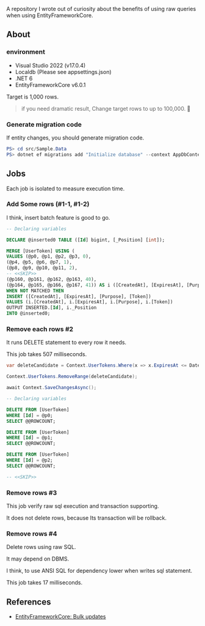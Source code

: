 ﻿A repository I wrote out of curiosity about the benefits of using raw queries when using EntityFrameworkCore.

## About

### environment

* Visual Studio 2022 (v17.0.4)
* Localdb (Please see appsettings.json)
* .NET 6
* EntityFrameworkCore v6.0.1

Target is 1,000 rows. 

> if you need dramatic result, Change target rows to up to 100,000. 🤔


### Generate migration code

If entity changes, you should generate migration code.

```powershell
PS> cd src/Sample.Data
PS> dotnet ef migrations add "Initialize database" --context AppDbContext --startup-project ../Sample.App --project ../Sample.Data.SqlServer --json
```

## Jobs

Each job is isolated to measure execution time.

### Add Some rows (#1-1, #1-2)

I think, insert batch feature is good to go.

```sql
-- Declaring variables 

DECLARE @inserted0 TABLE ([Id] bigint, [_Position] [int]);

MERGE [UserToken] USING (
VALUES (@p0, @p1, @p2, @p3, 0),
(@p4, @p5, @p6, @p7, 1),
(@p8, @p9, @p10, @p11, 2),
-- <<SKIP>>
(@p160, @p161, @p162, @p163, 40),
(@p164, @p165, @p166, @p167, 41)) AS i ([CreatedAt], [ExpiresAt], [Purpose], [Token], _Position) ON 1=0
WHEN NOT MATCHED THEN
INSERT ([CreatedAt], [ExpiresAt], [Purpose], [Token])
VALUES (i.[CreatedAt], i.[ExpiresAt], i.[Purpose], i.[Token])
OUTPUT INSERTED.[Id], i._Position
INTO @inserted0;
```

### Remove each rows #2

It runs DELETE statement to every row it needs.

This job takes 507 milliseconds.

```csharp
var deleteCandidate = Context.UserTokens.Where(x => x.ExpiresAt <= DateTime.UtcNow);

Context.UserTokens.RemoveRange(deleteCandidate);

await Context.SaveChangesAsync();
```

```sql
-- Declaring variables 

DELETE FROM [UserToken]
WHERE [Id] = @p0;
SELECT @@ROWCOUNT;

DELETE FROM [UserToken]
WHERE [Id] = @p1;
SELECT @@ROWCOUNT;

DELETE FROM [UserToken]
WHERE [Id] = @p2;
SELECT @@ROWCOUNT;

-- <<SKIP>>
```


### Remove rows #3

This job verify raw sql execution and transaction supporting.

It does not delete rows, because Its transaction will be rollback.

### Remove rows #4

Delete rows using raw SQL.

It may depend on DBMS.

I think, to use ANSI SQL for dependency lower when writes sql statement.

This job takes 17 milliseconds.


## References

* [EntityFrameworkCore: Bulk updates](https://docs.microsoft.com/en-us/ef/core/performance/efficient-updating#bulk-updates)